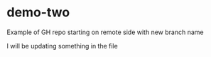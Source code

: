 # demo-two
Example of GH repo starting on remote side with new branch name

I will be updating something in the file
